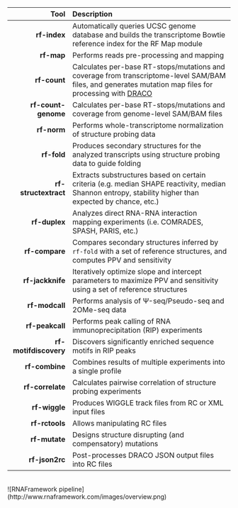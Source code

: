 Tool              | Description
----------------: | :------------
__rf-index__      | Automatically queries UCSC genome database and builds the transcriptome Bowtie reference index for the RF Map module
__rf-map__        | Performs reads pre-processing and mapping
__rf-count__      | Calculates per-base RT-stops/mutations and coverage from transcriptome-level SAM/BAM files, and generates mutation map files for processing with [DRACO](https://draco-docs.readthedocs.io/)
__rf-count-genome__      | Calculates per-base RT-stops/mutations and coverage from genome-level SAM/BAM files
__rf-norm__       | Performs whole-transcriptome normalization of structure probing data
__rf-fold__       | Produces secondary structures for the analyzed transcripts using structure probing data to guide folding
__rf-structextract__ | Extracts substructures based on certain criteria (e.g. median SHAPE reactivity, median Shannon entropy, stability higher than expected by chance, etc.)
__rf-duplex__       | Analyzes direct RNA-RNA interaction mapping experiments (i.e. COMRADES, SPASH, PARIS, etc.)
__rf-compare__    | Compares secondary structures inferred by ``rf-fold`` with a set of reference structures, and computes PPV and sensitivity
__rf-jackknife__     | Iteratively optimize slope and intercept parameters to maximize PPV and sensitivity using a set of reference structures
__rf-modcall__    | Performs analysis of &Psi;-seq/Pseudo-seq and 2OMe-seq data
__rf-peakcall__   | Performs peak calling of RNA immunoprecipitation (RIP) experiments
__rf-motifdiscovery__  | Discovers significantly enriched sequence motifs in RIP peaks
__rf-combine__    | Combines results of multiple experiments into a single profile
__rf-correlate__ | Calculates pairwise correlation of structure probing experiments
__rf-wiggle__    | Produces WIGGLE track files from RC or XML input files
__rf-rctools__   | Allows manipulating RC files
__rf-mutate__  | Designs structure disrupting (and compensatory) mutations
__rf-json2rc__  | Post-processes DRACO JSON output files into RC files

<br/>
![RNAFramework pipeline](http://www.rnaframework.com/images/overview.png)